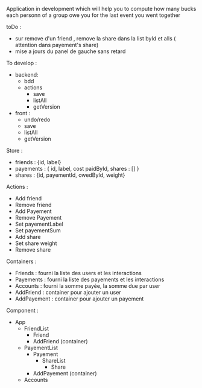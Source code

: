 Application in development which will help you to compute how many bucks each personn of a group owe you for the last event you went together

toDo :
- sur remove d'un friend , remove la share dans la list byId et alls ( attention dans payement's share)
- mise a jours du panel de gauche sans retard

To develop :
  - backend:
    - bdd
    - actions
      - save  
      - listAll
      - getVersion
  - front :
    - undo/redo
    - save
    - listAll
    - getVersion

Store :
 - friends : {id, label}
 - payements : { id, label, cost paidById, shares : [] }
 - shares : {id, payementId, owedById, weight}

Actions :
  - Add friend
  - Remove friend
  - Add Payement
  - Remove Payement
  - Set payementLabel
  - Set payementSum
  - Add share
  - Set share weight
  - Remove share

Containers :
 - Friends : fourni la liste des users et les interactions
 - Payements : fourni la liste des payements et les interactions
 - Accounts : fourni la somme payée, la somme due par user
 - AddFriend : container pour ajouter un user
 - AddPayement : container pour ajouter un payement

Component :
  - App
    - FriendList
      - Friend
      - AddFriend (container)
    - PayementList
      - Payement
        - ShareList
          - Share
      - AddPayement (container)
    - Accounts
